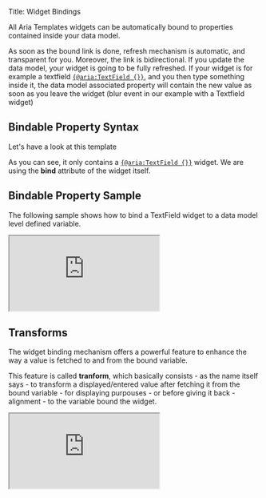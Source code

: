 Title: Widget Bindings



All Aria Templates widgets can be automatically bound to properties contained inside your data model.

As soon as the bound link is done, refresh mechanism is automatic, and transparent for you. Moreover, the link is bidirectional. If you update the data model, your widget is going to be fully refreshed. If your widget is for example a textfield [`{@aria:TextField {}}`](textfield), and you then type something inside it, the data model associated property will contain the new value as soon as you leave the widget (blur event in our example with a Textfield widget)

## Bindable Property Syntax

Let's have a look at this template

<script src='http://snippets.ariatemplates.com/snippets/github.com/ariatemplates/documentation-code/snippets/templates/widget_bindings/MyTemplate.tpl?lang=at&outdent=true' defer></script>

As you can see, it only contains a [`{@aria:TextField {}}`](textfield_widget) widget. We are using the **bind** attribute of the widget itself.

## Bindable Property Sample

The following sample shows how to bind a TextField widget to a data model level defined variable.

<iframe class='samples' src='http://snippets.ariatemplates.com/samples/github.com/ariatemplates/documentation-code/samples/widgets/textfield/binding/' ></iframe>

## Transforms

The widget binding mechanism offers a powerful feature to enhance the way a value is fetched to and from the bound variable.

This feature is called **tranform**, which basically consists - as the name itself says - to transform a displayed/entered value after fetching it from the bound variable - for displaying purpouses - or before giving it back - alignment - to the variable bound the widget.

<iframe class='samples' src='http://snippets.ariatemplates.com/samples/github.com/ariatemplates/documentation-code/samples/widgets/textfield/transform/' ></iframe>